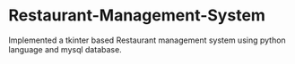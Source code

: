 # Restaurant-Management-System
Implemented a tkinter based Restaurant management system using python language and mysql database.

